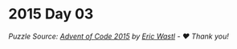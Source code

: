# 2015 Day 03

*Puzzle Source: [Advent of Code 2015](https://adventofcode.com/2015/day/3) by [Eric Wastl](https://github.com/topaz) - ♥️ Thank you!*
